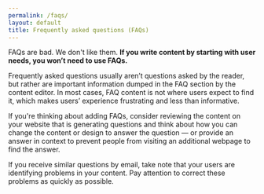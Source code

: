```yaml
---
permalink: /faqs/
layout: default
title: Frequently asked questions (FAQs)
---
```

FAQs are bad. We don't like them. **If you write content by starting
with user needs, you won’t need to use FAQs.**

Frequently asked questions usually aren’t questions asked by the reader,
but rather are important information dumped in the FAQ section by the
content editor. In most cases, FAQ content is not where users expect to
find it, which makes users’ experience frustrating and less than
informative.

If you're thinking about adding FAQs, consider reviewing the content on
your website that is generating questions and think about how you can 
change the content or design to answer the question — or provide an 
answer in context to prevent people from visiting an additional webpage
to find the answer.

If you receive similar questions by email, take note
that your users are identifying problems in your content. Pay
attention to correct these problems as quickly as possible.